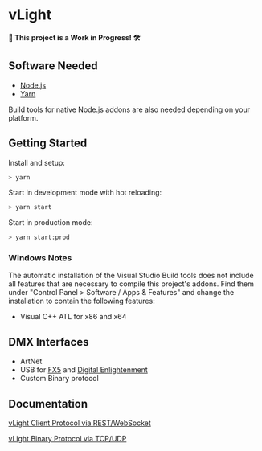 # vLight

**:construction: This project is a Work in Progress! :hammer_and_wrench:**

## Software Needed

- [Node.js](https://nodejs.org/en/)
- [Yarn](https://yarnpkg.com/lang/en/)

Build tools for native Node.js addons are also needed depending on your platform.

## Getting Started

Install and setup:

```sh
> yarn
```

Start in development mode with hot reloading:

```sh
> yarn start
```

Start in production mode:

```sh
> yarn start:prod
```

### Windows Notes

The automatic installation of the Visual Studio Build tools does not include all features that are necessary to compile this project's addons. Find them under "Control Panel > Software / Apps & Features" and change the installation to contain the following features:

- Visual C++ ATL for x86 and x64

## DMX Interfaces

- ArtNet
- USB for [FX5](https://fx5.de/) and [Digital Enlightenment](http://www.digital-enlightenment.de/)
- Custom Binary protocol

## Documentation

[vLight Client Protocol via REST/WebSocket](./backend/src/api/README.md)

[vLight Binary Protocol via TCP/UDP](./backend/src/devices/vlight/README.md)
